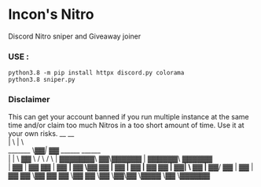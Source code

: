 # Incon's Nitro

Discord Nitro sniper and Giveaway joiner 



### USE :
```
python3.8 -m pip install httpx discord.py colorama
python3.8 sniper.py
```

### Disclaimer
This can get your account banned if you run multiple instance at the same time and/or claim too much Nitros in a too short amount of time. Use it at your own risks.
          __   __                       
         |  \ |  \                      
 _______  \▓▓_| ▓▓_    ______   ______  
|       \|  \   ▓▓ \  /      \ /      \ 
| ▓▓▓▓▓▓▓\ ▓▓\▓▓▓▓▓▓ |  ▓▓▓▓▓▓\  ▓▓▓▓▓▓\
| ▓▓  | ▓▓ ▓▓ | ▓▓ __| ▓▓   \▓▓ ▓▓  | ▓▓
| ▓▓  | ▓▓ ▓▓ | ▓▓|  \ ▓▓     | ▓▓__/ ▓▓
| ▓▓  | ▓▓ ▓▓  \▓▓  ▓▓ ▓▓      \▓▓    ▓▓
 \▓▓   \▓▓\▓▓   \▓▓▓▓ \▓▓       \▓▓▓▓▓▓                                                                                                                      
